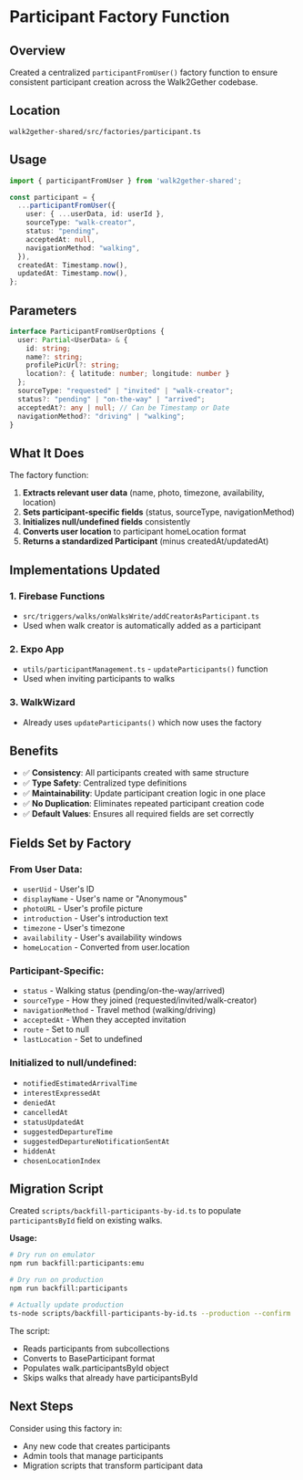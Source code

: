 # Participant Factory Function

## Overview

Created a centralized `participantFromUser()` factory function to ensure consistent participant creation across the Walk2Gether codebase.

## Location

`walk2gether-shared/src/factories/participant.ts`

## Usage

```typescript
import { participantFromUser } from 'walk2gether-shared';

const participant = {
  ...participantFromUser({
    user: { ...userData, id: userId },
    sourceType: "walk-creator",
    status: "pending",
    acceptedAt: null,
    navigationMethod: "walking",
  }),
  createdAt: Timestamp.now(),
  updatedAt: Timestamp.now(),
};
```

## Parameters

```typescript
interface ParticipantFromUserOptions {
  user: Partial<UserData> & { 
    id: string; 
    name?: string; 
    profilePicUrl?: string; 
    location?: { latitude: number; longitude: number } 
  };
  sourceType: "requested" | "invited" | "walk-creator";
  status?: "pending" | "on-the-way" | "arrived";
  acceptedAt?: any | null; // Can be Timestamp or Date
  navigationMethod?: "driving" | "walking";
}
```

## What It Does

The factory function:
1. **Extracts relevant user data** (name, photo, timezone, availability, location)
2. **Sets participant-specific fields** (status, sourceType, navigationMethod)
3. **Initializes null/undefined fields** consistently
4. **Converts user location** to participant homeLocation format
5. **Returns a standardized Participant** (minus createdAt/updatedAt)

## Implementations Updated

### 1. Firebase Functions
- `src/triggers/walks/onWalksWrite/addCreatorAsParticipant.ts`
- Used when walk creator is automatically added as a participant

### 2. Expo App
- `utils/participantManagement.ts` - `updateParticipants()` function
- Used when inviting participants to walks

### 3. WalkWizard
- Already uses `updateParticipants()` which now uses the factory

## Benefits

- ✅ **Consistency**: All participants created with same structure
- ✅ **Type Safety**: Centralized type definitions
- ✅ **Maintainability**: Update participant creation logic in one place
- ✅ **No Duplication**: Eliminates repeated participant creation code
- ✅ **Default Values**: Ensures all required fields are set correctly

## Fields Set by Factory

### From User Data:
- `userUid` - User's ID
- `displayName` - User's name or "Anonymous"
- `photoURL` - User's profile picture
- `introduction` - User's introduction text
- `timezone` - User's timezone
- `availability` - User's availability windows
- `homeLocation` - Converted from user.location

### Participant-Specific:
- `status` - Walking status (pending/on-the-way/arrived)
- `sourceType` - How they joined (requested/invited/walk-creator)
- `navigationMethod` - Travel method (walking/driving)
- `acceptedAt` - When they accepted invitation
- `route` - Set to null
- `lastLocation` - Set to undefined

### Initialized to null/undefined:
- `notifiedEstimatedArrivalTime`
- `interestExpressedAt`
- `deniedAt`
- `cancelledAt`
- `statusUpdatedAt`
- `suggestedDepartureTime`
- `suggestedDepartureNotificationSentAt`
- `hiddenAt`
- `chosenLocationIndex`

## Migration Script

Created `scripts/backfill-participants-by-id.ts` to populate `participantsById` field on existing walks.

**Usage:**
```bash
# Dry run on emulator
npm run backfill:participants:emu

# Dry run on production
npm run backfill:participants

# Actually update production
ts-node scripts/backfill-participants-by-id.ts --production --confirm
```

The script:
- Reads participants from subcollections
- Converts to BaseParticipant format
- Populates walk.participantsById object
- Skips walks that already have participantsById

## Next Steps

Consider using this factory in:
- Any new code that creates participants
- Admin tools that manage participants
- Migration scripts that transform participant data
